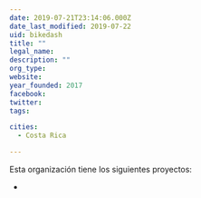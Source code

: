 ```yaml
---
date: 2019-07-21T23:14:06.000Z
date_last_modified: 2019-07-22
uid: bikedash
title: ""
legal_name: 
description: ""
org_type: 
website: 
year_founded: 2017
facebook: 
twitter: 
tags:

cities: 
  - Costa Rica

---
```


Esta organización tiene los siguientes proyectos:

- [](/i/bikedash.html)
